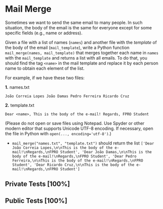 # Mail Merge

Sometimes we want to send the same email to many people. In such situation, the body of the email is the same for everyone except for some specific fields (e.g., name or address). 


Given a file with a list of names (`names`) and another file with the *template* of the body of the email (`mail_template`), write a Python function `mail_merge(names, mail_template)` that merges together each name in `names` with the `mail_template` and returns a list with all emails. To do that, you should find the tag `<name>` in the mail template and replace it by each person name to obtain each element of the list.


For example, if we have these two files:


**1.** names.txt


`João Correia Lopes
João Damas
Pedro Ferreira
Ricardo Cruz`


**2.** template.txt


`Dear <name>,
This is the body of the e-mail!
Regards,
FPRO Student`


(Please do not open or save files using Notepad. Use Spyder or other modern editor that supports Unicode UTF-8 encoding. If necessary, open the file in Python with `open(..., encoding='utf-8')`.)


* `mail_merge("names.txt", "template.txt")` should return the list `['Dear João Correia Lopes,\n\nThis is the body of the e-mail!\nRegards,\nFPRO Student', 'Dear João Damas,\n\nThis is the body of the e-mail!\nRegards,\nFPRO Student', 'Dear Pedro Ferreira,\n\nThis is the body of the e-mail!\nRegards,\nFPRO Student', 'Dear Ricardo Cruz,\n\nThis is the body of the e-mail!\nRegards,\nFPRO Student']`



## Private Tests [100%]

## Public Tests [100%]
